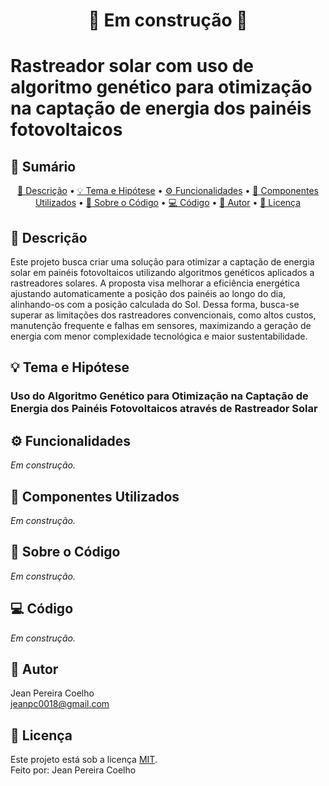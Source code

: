 <h1 align="center"> 
	🚧 Em construção 🚧
</h1>

# Rastreador solar com uso de algoritmo genético para otimização na captação de energia dos painéis fotovoltaicos

<!-- ---------------------------------------------------------------------- -->

## 📄 Sumário
<p align="center">
 <a href="#-descrição">📝 Descrição</a> •
 <a href="#tema-e-hipotese">💡 Tema e Hipótese</a> •
 <a href="#-funcionalidades">⚙️ Funcionalidades</a> •
 <a href="#-componentes-utilizados">🔧 Componentes Utilizados</a> • 
 <a href="#-sobre-o-código">📂 Sobre o Código</a> • 
 <a href="#-código">💻 Código</a> • 
 <a href="#-autor">🦸 Autor</a> • 
 <a href="#-licença">📜 Licença</a>
</p>

<!-- ---------------------------------------------------------------------- -->
<!-- DESCRIÇÃO -->
## 📄 Descrição
Este projeto busca criar uma solução para otimizar a captação de energia solar em painéis fotovoltaicos utilizando algoritmos genéticos aplicados a rastreadores solares. A proposta visa melhorar a eficiência energética ajustando automaticamente a posição dos painéis ao longo do dia, alinhando-os com a posição calculada do Sol. Dessa forma, busca-se superar as limitações dos rastreadores convencionais, como altos custos, manutenção frequente e falhas em sensores, maximizando a geração de energia com menor complexidade tecnológica e maior sustentabilidade.

<!-- ---------------------------------------------------------------------- -->
<!-- TEMA E HIPOTESE -->
## 💡 Tema e Hipótese
### Uso do Algoritmo Genético para Otimização na Captação de Energia dos Painéis Fotovoltaicos através de Rastreador Solar

<!-- ---------------------------------------------------------------------- -->
<!-- FUNCIONALIDADES -->
## ⚙️ Funcionalidades
_Em construção._

<!-- ---------------------------------------------------------------------- -->
<!-- COMPONENTES UTILIZADOS -->
## 🔧 Componentes Utilizados
_Em construção._

<!-- ---------------------------------------------------------------------- -->
<!-- SOBRE O CÓDIGO -->
## 📂 Sobre o Código
_Em construção._

<!-- ---------------------------------------------------------------------- -->
<!-- CÓDIGO -->
## 💻 Código
_Em construção._

<!-- ---------------------------------------------------------------------- -->
<!-- AUTOR -->
## 🦸 Autor
Jean Pereira Coelho  
[jeanpc0018@gmail.com](mailto:jeanpc0018@gmail.com)

<!-- ---------------------------------------------------------------------- -->
<!-- LICENÇA -->
## 📝 Licença

Este projeto está sob a licença [MIT](./LICENSE).  
Feito por: Jean Pereira Coelho
